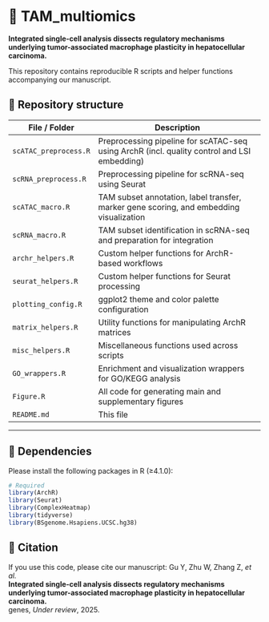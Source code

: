 # 🧬 TAM_multiomics

**Integrated single-cell analysis dissects regulatory mechanisms underlying tumor-associated macrophage plasticity in hepatocellular carcinoma.**

This repository contains reproducible R scripts and helper functions accompanying our manuscript.

## 📁 Repository structure

| File / Folder              | Description |
|---------------------------|-------------|
| `scATAC_preprocess.R`     | Preprocessing pipeline for scATAC-seq using ArchR (incl. quality control and LSI embedding) |
| `scRNA_preprocess.R`      | Preprocessing pipeline for scRNA-seq using Seurat |
| `scATAC_macro.R`          | TAM subset annotation, label transfer, marker gene scoring, and embedding visualization |
| `scRNA_macro.R`           | TAM subset identification in scRNA-seq and preparation for integration |
| `archr_helpers.R`         | Custom helper functions for ArchR-based workflows |
| `seurat_helpers.R`        | Custom helper functions for Seurat processing |
| `plotting_config.R`       | ggplot2 theme and color palette configuration |
| `matrix_helpers.R`        | Utility functions for manipulating ArchR matrices |
| `misc_helpers.R`          | Miscellaneous functions used across scripts |
| `GO_wrappers.R`           | Enrichment and visualization wrappers for GO/KEGG analysis |
| `Figure.R`                | All code for generating main and supplementary figures |
| `README.md`               | This file |

---

## 🔧 Dependencies

Please install the following packages in R (≥4.1.0):

```r
# Required
library(ArchR)
library(Seurat)
library(ComplexHeatmap)
library(tidyverse)
library(BSgenome.Hsapiens.UCSC.hg38)
```

## 🧾 Citation

If you use this code, please cite our manuscript:
Gu Y, Zhu W, Zhang Z, *et al.*  
**Integrated single-cell analysis dissects regulatory mechanisms underlying tumor-associated macrophage plasticity in hepatocellular carcinoma.**  
genes, *Under review*, 2025.
